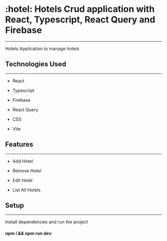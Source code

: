 <h1> :hotel: Hotels Crud application with React, Typescript, React Query and Firebase</h1>
<hr><p>Hotels Application to manage hotels</p><h2>Technologies Used</h2>
<hr><ul>
<li>React</li>
</ul><ul>
<li>Typescript</li>
</ul><ul>
<li>Firebase</li>
</ul><ul>
<li>React Query</li>
</ul><ul>
<li>CSS</li>
</ul><ul>
<li>Vite</li>
</ul><h2>Features</h2>
<hr><ul>
<li>Add Hotel</li>
</ul><ul>
<li>Remove Hotel</li>
</ul><ul>
<li>Edit Hotel</li>
</ul><ul>
<li>List All Hotels</li>
</ul><h2>Setup</h2>
<hr><p>Install dependencies and run the project</p>
<h5>npm i && npm run dev</h5>